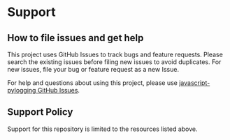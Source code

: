 # Support

## How to file issues and get help

This project uses GitHub Issues to track bugs and feature requests. Please search the existing
issues before filing new issues to avoid duplicates. For new issues, file your bug or
feature request as a new Issue.

For help and questions about using this project, please use [javascript-pylogging GitHub Issues](https://github.com/char0n/javascript-pylogging/issues).

## Support Policy

Support for this repository is limited to the resources listed above.
